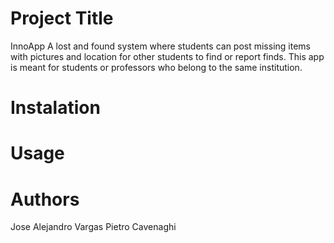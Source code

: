 # Project Title
InnoApp
A lost and found system where students can post missing items with pictures and location for other students to find or report finds. This app is meant for students or professors who belong to the same institution.
# Instalation
# Usage 
# Authors
Jose Alejandro Vargas 
Pietro Cavenaghi 
